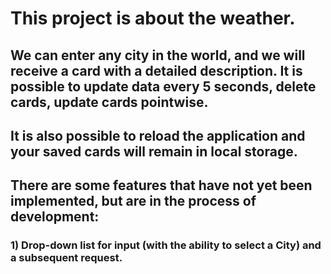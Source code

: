 # This project is about the weather.

## We can enter any city in the world, and we will receive a card with a detailed description. It is possible to update data every 5 seconds, delete cards, update cards pointwise.

## It is also possible to reload the application and your saved cards will remain in local storage.

## There are some features that have not yet been implemented, but are in the process of development:

### 1) Drop-down list for input (with the ability to select a City) and a subsequent request.
